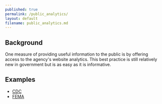 ```yaml
---
published: true
permalink: /public_analytics/
layout: default
filename: public_analytics.md
---
```



## Background

One measure of providing useful information to the public is by offering access to the agency's website analytics.  This best practice is still relatively new in government but is as easy as it is informative.  

## Examples
* [CDC](http://www.cdc.gov/metrics/)
* [FEMA](http://www.fema.gov/zh-hans/media-library/resources-documents/collections/363)
